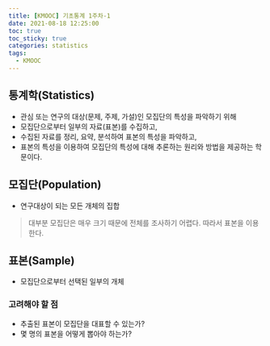 ```yaml
---
title: [KMOOC] 기초통계 1주차-1
date: 2021-08-18 12:25:00
toc: true
toc_sticky: true
categories: statistics
tags:
  - KMOOC
---
```



## 통계학(Statistics)

- 관심 또는 연구의 대상(문제, 주제, 가설)인 모집단의 특성을 파악하기 위해  
- 모집단으로부터 일부의 자료(표본)를 수집하고,
- 수집된 자료를 정리, 요약, 분석하여 표본의 특성을 파악하고,  
- 표본의 특성을 이용하여 모집단의 특성에 대해 추론하는 원리와 방법을 제공하는 학문이다.

## 모집단(Population)

- 연구대상이 되는 모든 개체의 집합  
> 대부분 모집단은 매우 크기 때문에 전체를 조사하기 어렵다. 따라서 표본을 이용한다.

## 표본(Sample)

- 모집단으로부터 선택된 일부의 개체  

### 고려해야 할 점

- 추출된 표본이 모집단을 대표할 수 있는가?
- 몇 명의 표본을 어떻게 뽑아야 하는가?
